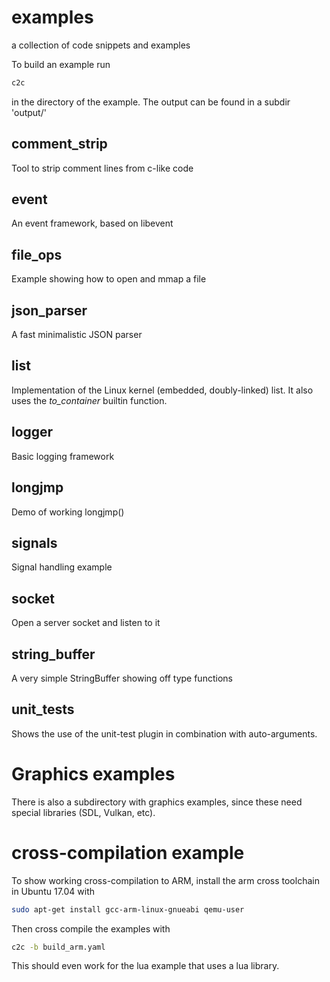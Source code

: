 # examples
a collection of code snippets and examples

To build an example run
```bash
c2c
```
in the directory of the example. The output can
be found in a subdir 'output/'

## comment_strip
Tool to strip comment lines from c-like code

## event
An event framework, based on libevent

## file_ops
Example showing how to open and mmap a file

## json_parser
A fast minimalistic JSON parser

## list
Implementation of the Linux kernel (embedded, doubly-linked) list. It
also uses the *to_container* builtin function.

## logger
Basic logging framework

## longjmp
Demo of working longjmp()

## signals
Signal handling example

## socket
Open a server socket and listen to it

## string_buffer
A very simple StringBuffer showing off type functions

## unit_tests
Shows the use of the unit-test plugin in combination with auto-arguments.


# Graphics examples

There is also a subdirectory with graphics examples, since these need special libraries
(SDL, Vulkan, etc).


# cross-compilation example
To show working cross-compilation to ARM, install the arm cross toolchain in
Ubuntu 17.04 with

```bash
sudo apt-get install gcc-arm-linux-gnueabi qemu-user
```

Then cross compile the examples with

```bash
c2c -b build_arm.yaml
```

This should even work for the lua example that uses a lua library.


